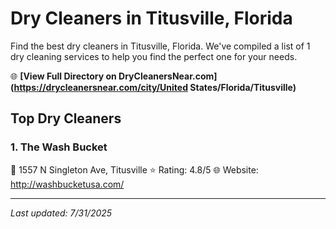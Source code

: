 # Dry Cleaners in Titusville, Florida

Find the best dry cleaners in Titusville, Florida. We've compiled a list of 1 dry cleaning services to help you find the perfect one for your needs.

🌐 **[View Full Directory on DryCleanersNear.com](https://drycleanersnear.com/city/United States/Florida/Titusville)**

## Top Dry Cleaners

### 1. The Wash Bucket
📍 1557 N Singleton Ave, Titusville
⭐ Rating: 4.8/5
🌐 Website: http://washbucketusa.com/


---

*Last updated: 7/31/2025*
